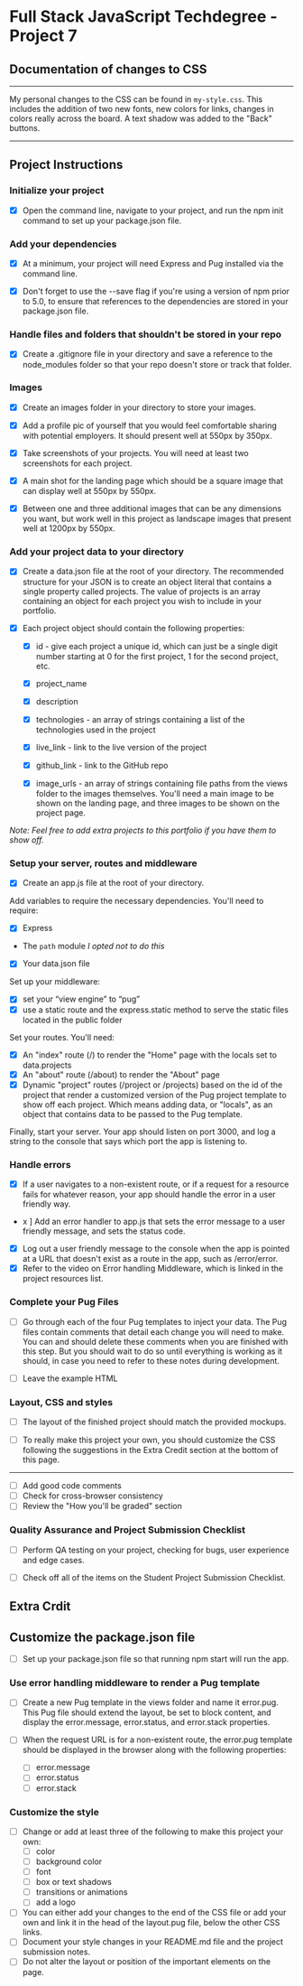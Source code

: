 # Full Stack JavaScript Techdegree - Project 7

## Documentation of changes to CSS

---

My personal changes to the CSS can be found in `my-style.css`. This includes the addition of two new fonts, new colors for links, changes in colors really across the board. A text shadow was added to the "Back" buttons.

---

## Project Instructions

### Initialize your project

- [x] Open the command line, navigate to your project, and run the npm init command to set up your package.json file.

### Add your dependencies

- [x] At a minimum, your project will need Express and Pug installed via the command line.

- [x] Don't forget to use the --save flag if you're using a version of npm prior to 5.0, to ensure that references to the dependencies are stored in your package.json file.

### Handle files and folders that shouldn't be stored in your repo

- [x] Create a .gitignore file in your directory and save a reference to the node_modules folder so that your repo doesn't store or track that folder.

### Images

- [x] Create an images folder in your directory to store your images.

- [x] Add a profile pic of yourself that you would feel comfortable sharing with potential employers. It should present well at 550px by 350px.

- [x] Take screenshots of your projects. You will need at least two screenshots for each project.

- [x] A main shot for the landing page which should be a square image that can display well at 550px by 550px.

- [x] Between one and three additional images that can be any dimensions you want, but work well in this project as landscape images that present well at 1200px by 550px.

### Add your project data to your directory

- [x] Create a data.json file at the root of your directory. The recommended structure for your JSON is to create an object literal that contains a single property called projects. The value of projects is an array containing an object for each project you wish to include in your portfolio.

- [x] Each project object should contain the following properties:

  - [x] id - give each project a unique id, which can just be a single digit number starting at 0 for the first project, 1 for the second project, etc.

  - [x] project_name

  - [x] description

  - [x] technologies - an array of strings containing a list of the technologies used in the project

  - [x] live_link - link to the live version of the project

  - [x] github_link - link to the GitHub repo

  - [x] image_urls - an array of strings containing file paths from the views folder to the images themselves. You'll need a main image to be shown on the landing page, and three images to be shown on the project page.

*Note: Feel free to add extra projects to this portfolio if you have them to show off.*

### Setup your server, routes and middleware

- [x] Create an app.js file at the root of your directory.

Add variables to require the necessary dependencies. You'll need to require:

- [x] Express
- The `path` module  *I opted not to do this*
- [x] Your data.json file

Set up your middleware:

- [x] set your “view engine” to “pug”
- [x] use a static route and the express.static method to serve the static files located in the public folder

Set your routes. You'll need:

- [x] An "index" route (/) to render the "Home" page with the locals set to data.projects
- [x] An "about" route (/about) to render the "About" page
- [x] Dynamic "project" routes (/project or /projects) based on the id of the project that render a customized version of the Pug project template to show off each project. Which means adding data, or "locals", as an object that contains data to be passed to the Pug template.

Finally, start your server. Your app should listen on port 3000, and log a string to the console that says which port the app is listening to.

### Handle errors

- [x] If a user navigates to a non-existent route, or if a request for a resource fails for whatever reason, your app should handle the error in a user friendly way.
- x ] Add an error handler to app.js that sets the error message to a user friendly message, and sets the status code.
- [x] Log out a user friendly message to the console when the app is pointed at a URL that doesn't exist as a route in the app, such as /error/error.
- [x] Refer to the video on Error handling Middleware, which is linked in the project resources list.

### Complete your Pug Files

- [ ] Go through each of the four Pug templates to inject your data. The Pug files contain comments that detail each change you will need to make. You can and should delete these comments when you are finished with this step. But you should wait to do so until everything is working as it should, in case you need to refer to these notes during development.

- [ ] Leave the example HTML

### Layout, CSS and styles

- [ ] The layout of the finished project should match the provided mockups.

- [ ] To really make this project your own, you should customize the CSS following the suggestions in the Extra Credit section at the bottom of this page.

---

- [ ] Add good code comments
- [ ] Check for cross-browser consistency
- [ ] Review the "How you'll be graded" section

### Quality Assurance and Project Submission Checklist

- [ ] Perform QA testing on your project, checking for bugs, user experience and edge cases.

- [ ] Check off all of the items on the Student Project Submission Checklist.

## Extra Crdit

## Customize the package.json file

- [ ] Set up your package.json file so that running npm start will run the app.

### Use error handling middleware to render a Pug template

- [ ] Create a new Pug template in the views folder and name it error.pug. This Pug file should extend the layout, be set to block content, and display the error.message, error.status, and error.stack properties.

- [ ] When the request URL is for a non-existent route, the error.pug template should be displayed in the browser along with the following properties:
  - [ ] error.message
  - [ ] error.status
  - [ ] error.stack

### Customize the style

- [ ] Change or add at least three of the following to make this project your own:
  - [ ] color
  - [ ] background color
  - [ ] font
  - [ ] box or text shadows
  - [ ] transitions or animations
  - [ ] add a logo
- [ ] You can either add your changes to the end of the CSS file or add your own and link it in the head of the layout.pug file, below the other CSS links.
- [ ] Document your style changes in your README.md file and the project submission notes.
- [ ] Do not alter the layout or position of the important elements on the page.